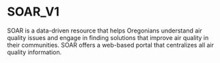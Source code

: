 # SOAR_V1
SOAR is a data-driven resource that helps Oregonians understand air quality issues and engage in finding solutions that improve air quality in their communities. SOAR offers a web-based portal that centralizes all air quality information. 
